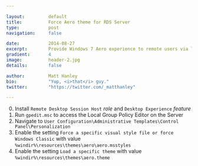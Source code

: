 ```yaml
---

layout:			default
title:  		Force Aero theme for RDS Server
type:			post
navigation: 	false

date:   		2014-08-27
excerpt: 		Provide Windows 7 Aero experience to remote users via local Group Policy
gradient: 		4
image: 			header-2.jpg
details:		false

author: 		Matt Hanley
bio: 			"Yup, <i>that</i> guy."
twitter: 		"https://twitter.com/_matthanley"

---
```


0. Install `Remote Desktop Session Host` _role_ and `Desktop Experience` _feature_
1. Run `gpedit.msc` to access the Local Group Policy Editor on the Server
2. Navigate to `User Configuration\Administrative Templates\Control Panel\Personalization`
3. Enable the setting `Force a specific visual style file or force Windows Classic` with value `%windir%\resources\themes\aero\aero.msstyles`
4. Enable the setting `Load a specific theme` with value `%windir%\resources\themes\aero.theme`
